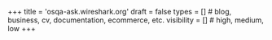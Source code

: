 +++
title = 'osqa-ask.wireshark.org'
draft = false
types = []        # blog, business, cv, documentation, ecommerce, etc. 
visibility = []   # high, medium, low
+++
